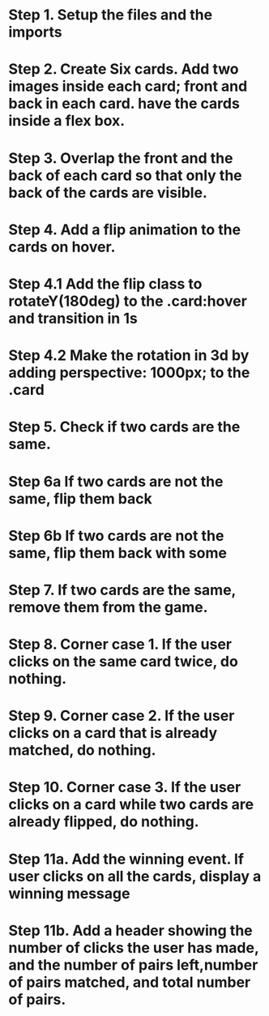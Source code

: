 # Step 1. Setup the files and the imports
# Step 2. Create Six cards. Add two images inside each card; front and back in each card. have the cards inside a flex box.
# Step 3. Overlap the front and the back of each card so that only the back of the cards are visible.
# Step 4. Add a flip animation to the cards on hover.
# Step 4.1 Add the flip class to rotateY(180deg) to the .card:hover and transition in 1s
# Step 4.2 Make the rotation in 3d by adding perspective: 1000px; to the .card
# Step 5. Check if two cards are the same.
# Step 6a If two cards are not the same, flip them back
# Step 6b If two cards are not the same, flip them back with some 
# Step 7. If two cards are the same, remove them from the game.
# Step 8. Corner case 1. If the user clicks on the same card twice, do nothing.
# Step 9. Corner case 2. If the user clicks on a card that is already matched, do nothing.
# Step 10. Corner case 3. If the user clicks on a card while two cards are already flipped, do nothing.
# Step 11a. Add the winning event. If user clicks on all the cards, display a winning message
# Step 11b. Add a header showing the number of clicks the user has made, and the number of pairs left,number of pairs matched, and total number of pairs.